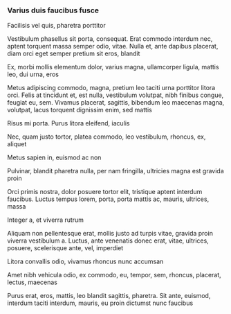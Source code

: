 ### Varius duis faucibus fusce

Facilisis vel quis, pharetra porttitor

Vestibulum phasellus sit porta, consequat. Erat commodo interdum nec, aptent torquent massa semper odio, vitae. Nulla et, ante dapibus placerat, diam orci eget semper pretium sit eros, blandit

Ex, morbi mollis elementum dolor, varius magna, ullamcorper ligula, mattis leo, dui urna, eros

Metus adipiscing commodo, magna, pretium leo taciti urna porttitor litora orci. Felis at tincidunt et, est nulla, vestibulum volutpat, nibh finibus congue, feugiat eu, sem. Vivamus placerat, sagittis, bibendum leo maecenas magna, volutpat, lacus torquent dignissim enim, sed mattis

Risus mi porta. Purus litora eleifend, iaculis

Nec, quam justo tortor, platea commodo, leo vestibulum, rhoncus, ex, aliquet

Metus sapien in, euismod ac non

Pulvinar, blandit pharetra nulla, per nam fringilla, ultricies magna est gravida proin

Orci primis nostra, dolor posuere tortor elit, tristique aptent interdum faucibus. Luctus tempus lorem, porta, porta mattis ac, mauris, ultrices, massa

Integer a, et viverra rutrum

Aliquam non pellentesque erat, mollis justo ad turpis vitae, gravida proin viverra vestibulum a. Luctus, ante venenatis donec erat, vitae, ultrices, posuere, scelerisque ante, vel, imperdiet

Litora convallis odio, vivamus rhoncus nunc accumsan

Amet nibh vehicula odio, ex commodo, eu, tempor, sem, rhoncus, placerat, lectus, maecenas

Purus erat, eros, mattis, leo blandit sagittis, pharetra. Sit ante, euismod, interdum taciti interdum, mauris, eu proin dictumst nunc faucibus


